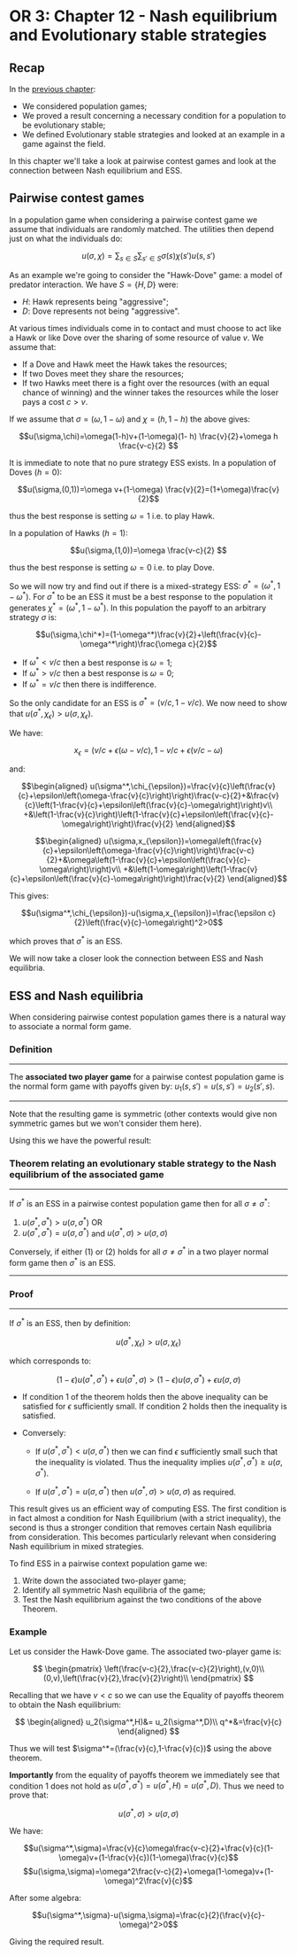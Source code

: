 # OR 3: Chapter 12 - Nash equilibrium and Evolutionary stable strategies

## Recap

In the [previous chapter](Chapter_11_Population_Games_and_Evolutionary_stable_strategies.md):

- We considered population games;
- We proved a result concerning a necessary condition for a population to be evolutionary stable;
- We defined Evolutionary stable strategies and looked at an example in a game against the field.

In this chapter we'll take a look at pairwise contest games and look at the connection between Nash equilibrium and ESS.

## Pairwise contest games

In a population game when considering a pairwise contest game we assume that individuals are randomly matched. The utilities then depend just on what the individuals do:

$$u(\sigma,\chi)=\sum_{s\in S}\sum_{s'\in S}\sigma(s)\chi(s')u(s,s')$$

As an example we're going to consider the "Hawk-Dove" game: a model of predator interaction. We have $S=\{H,D\}$ were:

- $H$: Hawk represents being "aggressive";
- $D$: Dove represents not being "aggressive".

At various times individuals come in to contact and must choose to act like a Hawk or like Dove over the sharing of some resource of value $v$. We assume that:

- If a Dove and Hawk meet the Hawk takes the resources;
- If two Doves meet they share the resources;
- If two Hawks meet there is a fight over the resources (with an equal chance of winning) and the winner takes the resources while the loser pays a cost $c>v$.

If we assume that $\sigma=(\omega,1-\omega)$ and $\chi=(h,1-h)$ the above gives:

$$u(\sigma,\chi)=\omega(1-h)v+(1-\omega)(1- h) \frac{v}{2}+\omega h \frac{v-c}{2} $$

It is immediate to note that no pure strategy ESS exists. In a population of Doves ($h=0$):

$$u(\sigma,(0,1))=\omega v+(1-\omega) \frac{v}{2}=(1+\omega)\frac{v}{2}$$

thus the best response is setting $\omega=1$ i.e. to play Hawk.

In a population of Hawks ($h=1$):

$$u(\sigma,(1,0))=\omega \frac{v-c}{2} $$

thus the best response is setting $\omega=0$ i.e. to play Dove.

So we will now try and find out if there is a mixed-strategy ESS: $\sigma^*=(\omega^*,1-\omega^*)$. For $\sigma^*$ to be an ESS it must be a best response to the population it generates $\chi^*=(\omega^*,1-\omega^*)$. In this population the payoff to an arbitrary strategy $\sigma$ is:

$$u(\sigma,\chi^*)=(1-\omega^*)\frac{v}{2}+\left(\frac{v}{c}-\omega^*\right)\frac{\omega c}{2}$$

- If $\omega^*<v/c$ then a best response is $\omega=1$;
- If $\omega^*>v/c$ then a best response is $\omega=0$;
- If $\omega^*=v/c$ then there is indifference.

So the only candidate for an ESS is $\sigma^*=\left(v/c,1-v/c\right)$. We now need to show that $u(\sigma^*,\chi_{\epsilon})>u(\sigma,\chi_{\epsilon})$.

We have:

$$x_\epsilon=(v/c+\epsilon(\omega-v/c),1-v/c+\epsilon(v/c-\omega)$$

and:

$$\begin{aligned}
u(\sigma^*,\chi_{\epsilon})=\frac{v}{c}\left(\frac{v}{c}+\epsilon\left(\omega-\frac{v}{c}\right)\right)\frac{v-c}{2}+&\frac{v}{c}\left(1-\frac{v}{c}+\epsilon\left(\frac{v}{c}-\omega\right)\right)v\\
+&\left(1-\frac{v}{c}\right)\left(1-\frac{v}{c}+\epsilon\left(\frac{v}{c}-\omega\right)\right)\frac{v}{2}
\end{aligned}$$

$$\begin{aligned}
u(\sigma,x_{\epsilon})=\omega\left(\frac{v}{c}+\epsilon\left(\omega-\frac{v}{c}\right)\right)\frac{v-c}{2}+&\omega\left(1-\frac{v}{c}+\epsilon\left(\frac{v}{c}-\omega\right)\right)v\\
+&\left(1-\omega\right)\left(1-\frac{v}{c}+\epsilon\left(\frac{v}{c}-\omega\right)\right)\frac{v}{2}
\end{aligned}$$

This gives:

$$u(\sigma^*,\chi_{\epsilon})-u(\sigma,x_{\epsilon})=\frac{\epsilon c}{2}\left(\frac{v}{c}-\omega\right)^2>0$$

which proves that $\sigma^*$ is an ESS.

We will now take a closer look the connection between ESS and Nash equilibria.

## ESS and Nash equilibria

When considering pairwise contest population games there is a natural way to associate a normal form game.

### Definition

---

The **associated two player game** for a pairwise contest population game is the normal form game with payoffs given by: $u_1(s,s')=u(s,s')=u_2(s',s)$.

---

Note that the resulting game is symmetric (other contexts would give non symmetric games but we won't consider them here).

Using this we have the powerful result:

### Theorem relating an evolutionary stable strategy to the Nash equilibrium of the associated game

---

If $\sigma^*$ is an ESS in a pairwise contest population game then for all $\sigma\ne\sigma^*$:

1. $u(\sigma^*,\sigma^*)>u(\sigma,\sigma^*)$
OR
2. $u(\sigma^*,\sigma^*)=u(\sigma,\sigma^*)$ and $u(\sigma^*,\sigma)>u(\sigma,\sigma)$

Conversely, if either (1) or (2) holds for all $\sigma\ne\sigma^*$ in a two player normal form game then $\sigma^*$ is an ESS.

---

### Proof

---

If $\sigma^*$ is an ESS, then by definition:

$$u(\sigma^*,\chi_{\epsilon})>u(\sigma,\chi_{\epsilon})$$

which corresponds to:

$$(1-\epsilon)u(\sigma^*,\sigma^*)+\epsilon u(\sigma^*,\sigma)>(1-\epsilon)u(\sigma,\sigma^*)+\epsilon u(\sigma,\sigma)$$

- If condition 1 of the theorem holds then the above inequality can be satisfied for $\epsilon$ sufficiently small. If condition 2 holds then the inequality is satisfied.
- Conversely:

    - If $u(\sigma^*,\sigma^*)<u(\sigma,\sigma^*)$ then we can find $\epsilon$ sufficiently small such that the inequality is violated. Thus the inequality implies $u(\sigma^*,\sigma^*)\geq u(\sigma,\sigma^*)$.

    - If $u(\sigma^*,\sigma^*)= u(\sigma,\sigma^*)$ then $u(\sigma^*,\sigma)> u(\sigma,\sigma)$ as required.

This result gives us an efficient way of computing ESS. The first condition is in fact almost a condition for Nash Equilibrium (with a strict inequality), the second is thus a stronger condition that removes certain Nash equilibria from consideration. This becomes particularly relevant when considering Nash equilibrium in mixed strategies.

To find ESS in a pairwise context population game we:

1. Write down the associated two-player game;
2. Identify all symmetric Nash equilibria of the game;
3. Test the Nash equilibrium against the two conditions of the above Theorem.


### Example

Let us consider the Hawk-Dove game. The associated two-player game is:

$$
\begin{pmatrix}
\left(\frac{v-c}{2},\frac{v-c}{2}\right),(v,0)\\
(0,v),\left(\frac{v}{2},\frac{v}{2}\right)\\
\end{pmatrix}
$$

Recalling that we have $v<c$ so we can use the Equality of payoffs theorem to obtain the Nash equilibrium:

$$
\begin{aligned}
u_2(\sigma^*,H)&= u_2(\sigma^*,D)\\
q^*&=\frac{v}{c}
\end{aligned}
$$

Thus we will test $\sigma^*=(\frac{v}{c},1-\frac{v}{c})$ using the above theorem.

**Importantly** from the equality of payoffs theorem we immediately see that condition 1 does not hold as $u(\sigma^*,\sigma^*)=u(\sigma^*,H)=u(\sigma^*,D)$. Thus we need to prove that:

$$u(\sigma^*,\sigma)>u(\sigma,\sigma)$$

We have:

$$u(\sigma^*,\sigma)=\frac{v}{c}\omega\frac{v-c}{2}+\frac{v}{c}(1-\omega)v+(1-\frac{v}{c})(1-\omega)\frac{v}{c}$$
$$u(\sigma,\sigma)=\omega^2\frac{v-c}{2}+\omega(1-\omega)v+(1-\omega)^2\frac{v}{c}$$

After some algebra:

$$u(\sigma^*,\sigma)-u(\sigma,\sigma)=\frac{c}{2}(\frac{v}{c}-\omega)^2>0$$

Giving the required result.

